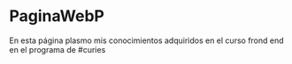 # PaginaWebP
En esta página plasmo mis conocimientos adquiridos en el curso frond end en el programa de #curies
